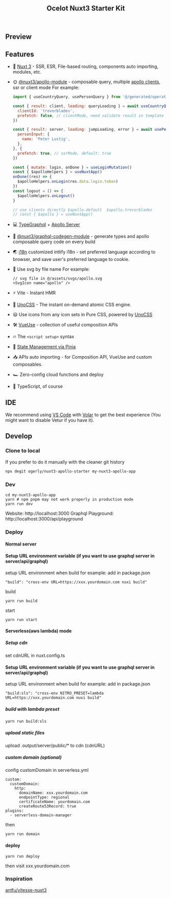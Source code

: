 
<h2 align="center">
Ocelot Nuxt3 Starter Kit
</h2><br>

## Preview


## Features

- 💚 [Nuxt 3](https://v3.nuxtjs.org) - SSR, ESR, File-based routing, components auto importing, modules, etc.

- 🌞 [@nuxt3/apollo-module](https://github.com/newbeea/nuxt3-apollo-module) - composable query, multiple [apollo clients](https://www.apollographql.com/docs/react/), ssr or client mode
  For example:
  ```js
  import { useCountryQuery, usePersonQuery } from '@/generated/operations' // generated by @nuxt3/graphql-codegen-module

  const { result: client, loading: queryLoading } = await useCountryQuery({
    clientId: 'trevorblades',
    prefetch: false, // clientMode, need validate result in template
  })

  const { result: server, loading: jumpLoading, error } = await usePersonQuery({
    personInput: {
      name: 'Peter Lustig',
    },
  }, {
    prefetch: true, // ssrMode, default: true
  })

  const { mutate: login, onDone } = useLoginMutation()
  const { $apolloHelpers } = useNuxtApp()
  onDone((res) => {
    $apolloHelpers.onLogin(res.data.login.token)
  })
  const logout = () => {
    $apolloHelpers.onLogout()
  }

  // use clients directly $apollo.default  $apollo.trevorblades
  // const { $apollo } = useNuxtApp()
  ```

- 💻 [TypeGraphql](https://typegraphql.com/docs/introduction.html) + [Apollo Server](https://www.apollographql.com/docs/apollo-server/) 

- 💼 [@nuxt3/graphql-codegen-module](https://github.com/newbeea/nuxt3-graphql-codegen-module) - generate types and apollo composable query code on every build

- 🌏 [i18n](https://github.com/intlify/nuxt3) customized intlify i18n - set preferred language according to browser, and save user's preferred language to cookie.

- 🧩 Use svg by file name
  For example:
  ```
  // svg file in @/assets/svgs/apollo.svg
  <SvgIcon name="apollo" />
  ```

- ⚡️ Vite - Instant HMR

- 🎨 [UnoCSS](https://github.com/antfu/unocss) - The instant on-demand atomic CSS engine.

- 😃 Use icons from any icon sets in Pure CSS, powered by [UnoCSS](https://github.com/antfu/unocss)

- 🛠 [VueUse](https://github.com/vueuse/vueuse) - collection of useful composition APIs

- 🔥 The `<script setup>` syntax

- 🍍 [State Management via Pinia](https://pinia.esm.dev/)

- 📥 APIs auto importing - for Composition API, VueUse and custom composables.

- 🏎 Zero-config cloud functions and deploy

- 🦾 TypeScript, of course
## IDE

We recommend using [VS Code](https://code.visualstudio.com/) with [Volar](https://github.com/johnsoncodehk/volar) to get the best experience (You might want to disable Vetur if you have it).


## Develop
### Clone to local

If you prefer to do it manually with the cleaner git history

```bash
npx degit ogerly/nuxt3-apollo-starter my-nuxt3-apollo-app

```

### Dev
```
cd my-nuxt3-apollo-app
yarn # npm pnpm may not work properly in production mode
yarn run dev
```
Website: http://localhost:3000
Graphql Playground: http://localhost:3000/api/playground

### Deploy
#### Normal server

#### Setup URL environment variable (if you want to use graphql server in server/api/graphql)

setup URL environment when build
for example:
add in package.json
```
"build": "cross-env URL=https://xxx.yourdomain.com nuxi build"
```
build
```
yarn run build
```
start
```
yarn run start
```
#### Serverless(aws lambda) mode

##### Setup cdn 
set cdnURL in nuxt.config.ts

#### Setup URL environment variable (if you want to use graphql server in server/api/graphql)

setup URL environment when build
for example:
add in package.json
```
"build:sls": "cross-env NITRO_PRESET=lambda URL=https://xxx.yourdomain.com nuxi build"
```
##### build with lambda preset
```
yarn run build:sls
```
##### upload static files
upload .output/server/public/* to cdn (cdnURL)

##### custom domain (optional) 
config customDomain in serverless.yml
```
custom:
  customDomain:
    http:
      domainName: xxx.yourdomain.com
      endpointType: regional
      certificateName: yourdomain.com
      createRoute53Record: true
plugins:
  - serverless-domain-manager
```
then
```
yarn run domain
```
#### deploy
```
yarn run deploy
```
then visit xxx.yourdomain.com





### Inspiration
[antfu/vitesse-nuxt3](https://github.com/antfu/vitesse-nuxt3)

